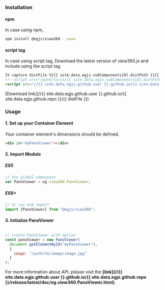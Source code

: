 ### Installation

#### npm
In case using npm,

```bash
npm install @egjs/view360 --save
```

#### script tag
In case using script tag,
Download the latest version of view360.js and include using the script tag

```html
{% capture distFile %}{{ site.data.egjs.subComponents[0].distPath }}{{ site.data.egjs.subComponents[0].dists[1].filename }}{% endcapture %}
<!--script src="/path/to/js/{{ site.data.egjs.subComponents[0].distPath }}{{ distFile }}"></script-->
<script src="//{{ site.data.egjs.github.user }}.github.io/{{ site.data.egjs.github.repo }}/{{ distFile }}"></script>
```

[Download link](//{{ site.data.egjs.github.user }}.github.io/{{ site.data.egjs.github.repo }}/{{ distFile }})

### Usage 

#### 1. Set up your Container Element

Your container element's dimensions should be defined.

``` html
<div id="myPanoViewer"></div>
```

#### 2. Import Module

##### ES5

```js
// Use global namespace
var PanoViewer = eg.view360.PanoViewer;
```

##### ES6+

```js
// Or use es6 import
import {PanoViewer} from "@egjs/view360";
```

#### 3. Initialize PanoViewer
```js

// create PanoViewer with option
const panoViewer = new PanoViewer(
  document.getElementById("myPanoViewer"),
  {
    image: "/path/to/image/image.jpg"
  }
);
```

For more information about API, please visit the **[link](//{{ site.data.egjs.github.user }}.github.io/{{ site.data.egjs.github.repo }}/release/latest/doc/eg.view360.PanoViewer.html)**.
